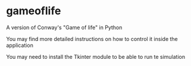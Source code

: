 gameoflife
==========

A version of Conway's "Game of life" in Python

You may find more detailed instructions on how to control it inside the application

You may need to install the Tkinter module to be able to run te simulation
